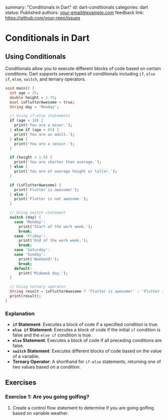 summary: "Conditionals in Dart"
id: dart-conditionals
categories: dart
status: Published
authors: your-email@example.com
feedback link: https://github.com/your-repo/issues

# Conditionals in Dart

## Using Conditionals

Conditionals allow you to execute different blocks of code based on certain conditions. Dart supports several types of conditionals including `if`, `else if`, `else`, `switch`, and ternary operators.

```dart
void main() {
  int age = 25;
  double height = 1.75;
  bool isFlutterAwesome = true;
  String day = 'Monday';

  // Using if-else statements
  if (age < 18) {
    print('You are a minor.');
  } else if (age < 65) {
    print('You are an adult.');
  } else {
    print('You are a senior.');
  }

  if (height < 1.6) {
    print('You are shorter than average.');
  } else {
    print('You are of average height or taller.');
  }

  if (isFlutterAwesome) {
    print('Flutter is awesome!');
  } else {
    print('Flutter is not awesome.');
  }

  // Using switch statement
  switch (day) {
    case 'Monday':
      print('Start of the work week.');
      break;
    case 'Friday':
      print('End of the work week.');
      break;
    case 'Saturday':
    case 'Sunday':
      print('Weekend!');
      break;
    default:
      print('Midweek day.');
  }

  // Using ternary operator
  String result = isFlutterAwesome ? 'Flutter is awesome!' : 'Flutter is not awesome.';
  print(result);
}
```

### Explanation

- **`if` Statement**: Executes a block of code if a specified condition is true.
- **`else if` Statement**: Executes a block of code if the initial `if` condition is false and the `else if` condition is true.
- **`else` Statement**: Executes a block of code if all preceding conditions are false.
- **`switch` Statement**: Executes different blocks of code based on the value of a variable.
- **Ternary Operator**: A shorthand for `if-else` statements, returning one of two values based on a condition.

## Exercises

### Exercise 1: Are you going golfing?

1. Create a control flow statement to determine if you are going golfing based on variable weather.  

